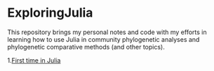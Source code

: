 # ExploringJulia

This repository brings my personal notes and code with my efforts in learning how to use Julia in community phylogenetic analyses and phylogenetic comparative methods (and other topics).

1.[First time in Julia](pedrohbraga.github.io/ExploringJulia/FirstTimeInJulia.html) 
